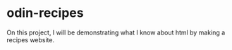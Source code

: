 # odin-recipes

On this project, I will be demonstrating what I know about html by
making a recipes website.